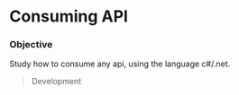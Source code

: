﻿# Consuming API

### Objective
Study how to consume any api, using the language c#/.net.

> Development